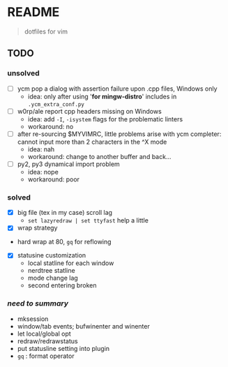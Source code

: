 # README
> dotfiles for vim

## TODO
### unsolved
- [ ] ycm pop a dialog with assertion failure upon .cpp files, Windows only
  - idea: only after using '**for mingw-distro**' includes in `.ycm_extra_conf.py` 
- [ ] w0rp/ale report cpp headers missing on Windows
  - idea: add `-I`, `-isystem` flags for the problematic linters
  - workaround: no
- [ ] after re-sourcing $MYVIMRC, little problems arise with ycm completer:
  cannot input more than 2 characters in the ^X mode
  - idea: nah
  - workaround: change to another buffer and back...
- [ ] py2, py3 dynamical import problem
  - idea: nope
  - workaround: poor

### solved
- [x] big file (tex in my case) scroll lag
  - `set lazyredraw | set ttyfast` help a little
- [x] wrap strategy
 - hard wrap at 80, `gq` for reflowing
- [x] statusine customization
  - local statline for each window
  - nerdtree statline
  - mode change lag
  - second entering broken

### *need to summary*
  - mksession
  - window/tab events; bufwinenter and winenter
  - let local/global opt
  - redraw/redrawstatus
  - put statusline setting into plugin
  - `gq` : format operator 
